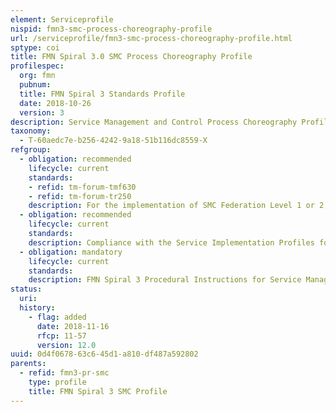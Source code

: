 ```yaml
---
element: Serviceprofile
nispid: fmn3-smc-process-choreography-profile
url: /serviceprofile/fmn3-smc-process-choreography-profile.html
sptype: coi
title: FMN Spiral 3.0 SMC Process Choreography Profile
profilespec:
  org: fmn
  pubnum: 
  title: FMN Spiral 3 Standards Profile
  date: 2018-10-26
  version: 3
description: Service Management and Control Process Choreography Profile is the capability to bring together individual services to accomplish a larger piece of work. It provides standards and guidance to support the choreography of SMC processes and ITSM systems in a multi-service provider environment.
taxonomy:
  - T-60aedc7e-b256-4242-9a18-51b116dc8559-X
refgroup:
  - obligation: recommended
    lifecycle: current
    standards: 
    - refid: tm-forum-tmf630
    - refid: tm-forum-tr250
    description: For the implementation of SMC Federation Level 1 or 2, the following TM Forum REST specifications are strongly recommended.
  - obligation: recommended
    lifecycle: current
    standards: 
    description: Compliance with the Service Implementation Profiles for REST Messaging/REST Security Services that the implementations meet a set of non-functional requirements aligned with emerging message labelling and security standards.
  - obligation: mandatory
    lifecycle: current
    standards: 
    description: FMN Spiral 3 Procedural Instructions for Service Management and Control
status:
  uri: 
  history: 
    - flag: added
      date: 2018-11-16
      rfcp: 11-57
      version: 12.0
uuid: 0d4f0678-63c6-45d1-a810-df487a592802
parents:
  - refid: fmn3-pr-smc
    type: profile
    title: FMN Spiral 3 SMC Profile
---
```

